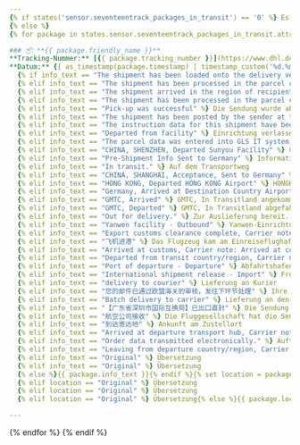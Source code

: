 ```yaml
---
{% if states('sensor.seventeentrack_packages_in_transit') == '0' %} Es existieren derzeit keine Lieferungen.
{% else %}
{% for package in states.sensor.seventeentrack_packages_in_transit.attributes.packages %}

### 📦 **{{ package.friendly_name }}**
**Tracking-Nummer:** [{{ package.tracking_number }}](https://www.dhl.de/de/privatkunden/pakete-empfangen/verfolgen.html?piececode={{package.tracking_number }})
**Datum:** {{ as_timestamp(package.timestamp) | timestamp_custom('%d.%m.%Y – %H:%M') }} Uhr {% set info_text = package.info_text %}
  {% if info_text == "The shipment has been loaded onto the delivery vehicle" %} Die Sendung wurde in das Zustellfahrzeug geladen.
  {% elif info_text == "The shipment has been processed in the parcel center of origin" %} Die Sendung wurde im Ursprungspaketzentrum bearbeitet.
  {% elif info_text == "The shipment arrived in the region of recipient and will be transported to the delivery base in the next step." %} Die Sendung ist in der Empfängerregion angekommen und wird im nächsten Schritt zur Zustellbasis transportiert.
  {% elif info_text == "The shipment has been processed in the parcel center of origin" %} Die Sendung wurde im Ursprungspaketzentrum bearbeitet.
  {% elif info_text == "Pick-up was successful" %} Die Sendung wurde abgeholt.
  {% elif info_text == "The shipment has been posted by the sender at the retail outlet" %} Die Sendung wurde vom Absender in der Filiale eingeliefert.
  {% elif info_text == "The instruction data for this shipment have been provided by the sender to DHL electronically "%} Die Auftragsdaten für diese Sendung wurden vom Absender elektronisch an DHL übermittelt.
  {% elif info_text == "Departed from facility" %} Einrichtung verlassen.
  {% elif info_text == "The parcel data was entered into GLS IT system; the parcel was not yet handed over to GLS" %} Die Paketdaten wurden in das IT-System von GLS eingegeben; das Paket wurde noch nicht an GLS übergeben.
  {% elif info_text == "CHINA, SHENZHEN, Departed Sunyou Facility" %} CHINA, SHENZHEN, Verlassen der Sunyou-Anlage
  {% elif info_text == "Pre-Shipment Info Sent to Germany" %} Informationen vor dem Versand nach Deutschland gesendet
  {% elif info_text == "In transit." %} Auf dem Transportweg
  {% elif info_text == "CHINA, SHANGHAI, Acceptance, Sent to Germany" %} CHINA, SHANGHAI, Abnahme, Versand nach Deutschland
  {% elif info_text == "HONG KONG, Departed HONG KONG Airport" %} HONGKONG, Abflug vom Flughafen HONGKONG
  {% elif info_text == "Germany, Arrived at Destination Country Airport" %} Deutschland, Ankunft am Flughafen des Ziellandes
  {% elif info_text == "GMTC, Arrived" %} GMTC, In Transitland angekommen.
  {% elif info_text == "GMTC, Departed" %} GMTC, In Transitland abgefahren. 
  {% elif info_text == "Out for delivery." %} Zur Auslieferung bereit.
  {% elif info_text == "Yanwen facility - Outbound" %} Yanwen-Einrichtung - Ausgehend
  {% elif info_text == "Export customs clearance complete, Carrier note: Export clearance success" %} Exportverzollung abgeschlossen
  {% elif info_text == "飞机进港" %} Das Flugzeug kam am Einreiseflughafen an.
  {% elif info_text == "Arrived at customs, Carrier note: Arrived at customs" %} Angekommen beim Zoll
  {% elif info_text == "Departed from transit country/region, Carrier note: Depart from transit country or district" %} Abgereist aus Transitland/-region
  {% elif info_text == "Port of departure - Departure" %} Abfahrtshafen – Abflug
  {% elif info_text == "International shipment release - Import" %} Freigabe der internationalen Sendung – Einfuhr
  {% elif info_text == "delivery to courier" %} Lieferung an Kurier
  {% elif info_text == "您的邮件已通过欧盟海关的审核，发往下环节处理" %} Ihre Sendung hat die EU-Zollprüfung bestanden und wird an den nächsten Partner zur Bearbeitung weitergeleitet.
  {% elif info_text == "Batch delivery to carrier" %} Lieferung an den Spediteur.
  {% elif info_text == "【广东省深圳市国际互换局】已出口直封" %} Die Sendung hat das Verteilzentrum verlassen und wird an Shenzhen International gesendet.
  {% elif info_text == "航空公司接收" %} Die Fluggesellschaft hat die Sendung erhalten.
  {% elif info_text == "到达寄达地" %} Ankunft am Zustellort
  {% elif info_text == "Arrived at departure transport hub, Carrier note: Arrived at departure transport hub" %} Angekommen im Abflug-Transportzentrum
  {% elif info_text == "Order data transmitted electronically." %} Auftragsdaten wurden elektronisch übermittelt.
  {% elif info_text == "Leaving from departure country/region, Carrier note: Leaving from departure country/region" %} Abflug aus Abgangsland/-region
  {% elif info_text == "Original" %} Übersetzung
  {% elif info_text == "Original" %} Übersetzung
  {% else %}{{ package.info_text }}{% endif %}{% set location = package.location %}{% if location == "深圳市" %} Shenzhen (China)
  {% elif location == "Original" %} Übersetzung
  {% elif location == "Original" %} Übersetzung
  {% elif location == "Original" %} Übersetzung{% else %}{{ package.location }}{% endif %}

---
```


{% endfor %}
{% endif %}
